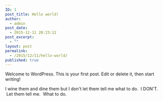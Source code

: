 ```yaml
---
ID: 1
post_title: Hello world!
author:
  - admin
post_date:
  - 2015-12-11 20:23:12
post_excerpt:
  - ""
layout: post
permalink:
  - /2015/12/11/hello-world/
published: true
---
```

Welcome to WordPress. This is your first post. Edit or delete it, then start writing!

I wine them and dine them but I don't let them tell me what to do.  I DON'T.  Let them tell me.  What to do.